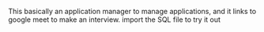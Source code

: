 This basically an application manager to manage applications, and it links to google meet to make an interview.
import the SQL file to try it out
